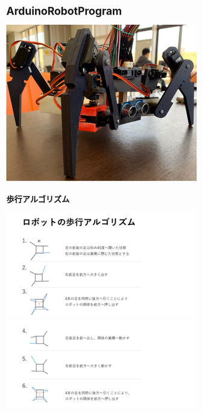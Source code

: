 # ArduinoRobotProgram
![robot image](res/robot.PNG)
## 歩行アルゴリズム
![walk algorithm1](res/歩行アルゴリズム1.PNG)
![walk algorithm2](res/歩行アルゴリズム2.PNG)
